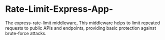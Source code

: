 # Rate-Limit-Express-App-
The express-rate-limit middleware, This middleware helps to limit repeated requests to public APIs and endpoints, providing basic protection against brute-force attacks.

